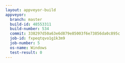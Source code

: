 ```yaml
---
layout: appveyor-build
appveyor:
  branch: master
  build-id: 48553311
  build-number: 534
  commit: 338297d50a63e6d879e85003f6e73856da0c895c
  job-id: fxpeqtqvo1g1k3m9
  job-number: 5
  os-name: Windows
  test-result: 0
---
```

